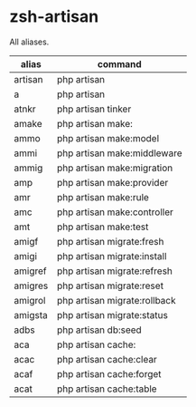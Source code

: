 # zsh-artisan


All aliases.

| alias   | command                      |
|---------|------------------------------|
| artisan | php artisan                  |
| a       | php artisan                  |
| atnkr   | php artisan tinker           |
| amake   | php artisan make:            |
| ammo    | php artisan make:model       |
| ammi    | php artisan make:middleware  |
| ammig   | php artisan make:migration   |
| amp     | php artisan make:provider    |
| amr     | php artisan make:rule        |
| amc     | php artisan make:controller  |
| amt     | php artisan make:test        |
| amigf   | php artisan migrate:fresh    |
| amigi   | php artisan migrate:install  |
| amigref | php artisan migrate:refresh  |
| amigres | php artisan migrate:reset    |
| amigrol | php artisan migrate:rollback |
| amigsta | php artisan migrate:status   |
| adbs    | php artisan db:seed          |
| aca     | php artisan cache:           |
| acac    | php artisan cache:clear      |
| acaf    | php artisan cache:forget     |
| acat    | php artisan cache:table      |